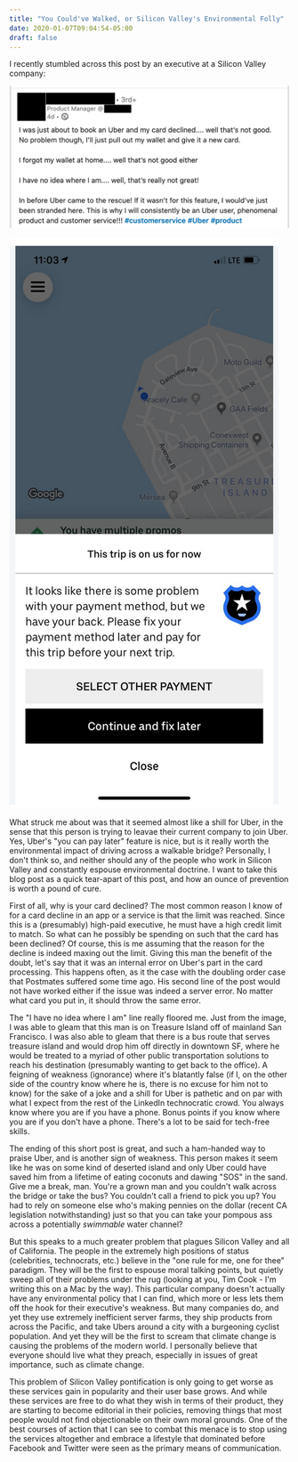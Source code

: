 ```yaml
---
title: "You Could've Walked, or Silicon Valley's Environmental Folly"
date: 2020-01-07T09:04:54-05:00
draft: false
---
```


I recently stumbled across this post by an executive at a Silicon Valley company:

![walk1.png](/static/img/walk1.png)

![walk2.png](/static/img/walk2.png)

What struck me about was that it seemed almost like a shill for Uber, in the sense that this person is trying to leavae their current company to join Uber. Yes, Uber's "you can pay later" feature is nice, but is it really worth the environmental impact of driving across a walkable bridge? Personally, I don't think so, and neither should any of the people who work in Silicon Valley and constantly espouse environmental doctrine. I want to take this blog post as a quick tear-apart of this post, and how an ounce of prevention is worth a pound of cure.

First of all, why is your card declined? The most common reason I know of for a card decline in an app or a service is that the limit was reached. Since this is a (presumably) high-paid executive, he must have a high credit limit to match. So what can he possibly be spending on such that the card has been declined? Of course, this is me assuming that the reason for the decline is indeed maxing out the limit. Giving this man the benefit of the doubt, let's say that it was an internal error on Uber's part in the card processing. This happens often, as it the case with the doubling order case that Postmates suffered some time ago. His second line of the post would not have worked either if the issue was indeed a server error. No matter what card you put in, it should throw the same error.

The "I have no idea where I am" line really floored me. Just from the image, I was able to gleam that this man is on Treasure Island off of mainland San Francisco. I was also able to gleam that there is a bus route that serves treasure island and would drop him off directly in downtown SF, where he would be treated to a myriad of other public transportation solutions to reach his destination (presumably wanting to get back to the office). A feigning of weakness (ignorance) where it's blatantly false (if I, on the other side of the country know where he is, there is no excuse for him not to know) for the sake of a joke and a shill for Uber is pathetic and on par with what I expect from the rest of the LinkedIn technocratic crowd. You always know where you are if you have a phone. Bonus points if you know where you are if you don't have a phone. There's a lot to be said for tech-free skills.

The ending of this short post is great, and such a ham-handed way to praise Uber, and is another sign of weakness. This person makes it seem like he was on some kind of deserted island and only Uber could have saved him from a lifetime of eating coconuts and dawing "SOS" in the sand. Give me a break, man. You're a grown man and you couldn't walk across the bridge or take the bus? You couldn't call a friend to pick you up? You had to rely on someone else who's making pennies on the dollar (recent CA legislation notwithstanding) just so that you can take your pompous ass across a potentially *swimmable* water channel?

But this speaks to a much greater problem that plagues Silicon Valley and all of California. The people in the extremely high positions of status (celebrities, technocrats, etc.) believe in the "one rule for me, one for thee" paradigm. They will be the first to espouse moral talking points, but quietly sweep all of their problems under the rug (looking at you, Tim Cook - I'm writing this on a Mac by the way). This particular company doesn't actually have any environmental policy that I can find, which more or less lets them off the hook for their executive's weakness. But many companies do, and yet they use extremely inefficient server farms, they ship products from across the Pacific, and take Ubers around a city with a burgeoning cyclist population. And yet they will be the first to scream that climate change is causing the problems of the modern world. I personally believe that everyone should live what they preach, especially in issues of great importance, such as climate change.

This problem of Silicon Valley pontification is only going to get worse as these services gain in popularity and their user base grows. And while these services are free to do what they wish in terms of their product, they are starting to become editorial in their policies, removing things that most people would not find objectionable on their own moral grounds. One of the best courses of action that I can see to combat this menace is to stop using the services altogether and embrace a lifestyle that dominated before Facebook and Twitter were seen as the primary means of communication.
